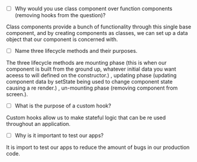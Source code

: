 - [ ] Why would you use class component over function components (removing hooks from the question)?

Class components provide a bunch of functionality through this single base component, and by creating components as classes, we can set up a data object that our component is concerned with.

- [ ] Name three lifecycle methods and their purposes.

The three lifecycle methods are mounting phase (this is when our component is built from the ground up, whatever initial data you want aceess to will defined on the constructor.) , updating phase (updating component data by setState being used to change component state causing a re render.) , un-mounting phase (removing component from screen.).

- [ ] What is the purpose of a custom hook?

Custom hooks allow us to make stateful logic that can be re used throughout an application.

- [ ] Why is it important to test our apps?

It is import to test our apps to reduce the amount of bugs in our production code.